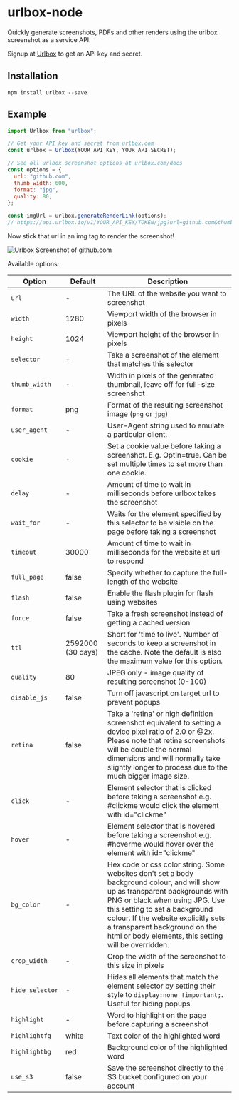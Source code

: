 # urlbox-node

Quickly generate screenshots, PDFs and other renders using the urlbox screenshot as a service API.

Signup at [Urlbox](https://urlbox.com) to get an API key and secret.

## Installation

```
npm install urlbox --save
```

## Example

```js
import Urlbox from "urlbox";

// Get your API key and secret from urlbox.com
const urlbox = Urlbox(YOUR_API_KEY, YOUR_API_SECRET);

// See all urlbox screenshot options at urlbox.com/docs
const options = {
  url: "github.com",
  thumb_width: 600,
  format: "jpg",
  quality: 80,
};

const imgUrl = urlbox.generateRenderLink(options);
// https://api.urlbox.io/v1/YOUR_API_KEY/TOKEN/jpg?url=github.com&thumb_width=600&quality=80
```

Now stick that url in an img tag to render the screenshot!

![Urlbox Screenshot of github.com](https://api.urlbox.io/v1/ca482d7e-9417-4569-90fe-80f7c5e1c781/5a9a56f05cf1229bd8f2edf4a0e6c218ccea1bb7/jpeg?url=github.com&thumb_width=600&quality=80)

Available options:

| Option          | Default           | Description                                                                                                                                                                                                                                                                                                                       |
| --------------- | ----------------- | --------------------------------------------------------------------------------------------------------------------------------------------------------------------------------------------------------------------------------------------------------------------------------------------------------------------------------- |
| `url`           | -                 | The URL of the website you want to screenshot                                                                                                                                                                                                                                                                                     |
| `width`         | 1280              | Viewport width of the browser in pixels                                                                                                                                                                                                                                                                                           |
| `height`        | 1024              | Viewport height of the browser in pixels                                                                                                                                                                                                                                                                                          |
| `selector`      | -                 | Take a screenshot of the element that matches this selector                                                                                                                                                                                                                                                                       |
| `thumb_width`   | -                 | Width in pixels of the generated thumbnail, leave off for full-size screenshot                                                                                                                                                                                                                                                    |
| `format`        | png               | Format of the resulting screenshot image (`png` or `jpg`)                                                                                                                                                                                                                                                                         |
| `user_agent`    | -                 | User-Agent string used to emulate a particular client.                                                                                                                                                                                                                                                                            |
| `cookie`        | -                 | Set a cookie value before taking a screenshot. E.g. OptIn=true. Can be set multiple times to set more than one cookie.                                                                                                                                                                                                            |
| `delay`         | -                 | Amount of time to wait in milliseconds before urlbox takes the screenshot                                                                                                                                                                                                                                                         |
| `wait_for`      | -                 | Waits for the element specified by this selector to be visible on the page before taking a screenshot                                                                                                                                                                                                                             |
| `timeout`       | 30000             | Amount of time to wait in milliseconds for the website at url to respond                                                                                                                                                                                                                                                          |
| `full_page`     | false             | Specify whether to capture the full-length of the website                                                                                                                                                                                                                                                                         |
| `flash`         | false             | Enable the flash plugin for flash using websites                                                                                                                                                                                                                                                                                  |
| `force`         | false             | Take a fresh screenshot instead of getting a cached version                                                                                                                                                                                                                                                                       |
| `ttl`           | 2592000 (30 days) | Short for 'time to live'. Number of seconds to keep a screenshot in the cache. Note the default is also the maximum value for this option.                                                                                                                                                                                        |
| `quality`       | 80                | JPEG only - image quality of resulting screenshot (0-100)                                                                                                                                                                                                                                                                         |
| `disable_js`    | false             | Turn off javascript on target url to prevent popups                                                                                                                                                                                                                                                                               |
| `retina`        | false             | Take a 'retina' or high definition screenshot equivalent to setting a device pixel ratio of 2.0 or @2x. Please note that retina screenshots will be double the normal dimensions and will normally take slightly longer to process due to the much bigger image size.                                                             |
| `click`         | -                 | Element selector that is clicked before taking a screenshot e.g. #clickme would click the element with id="clickme"                                                                                                                                                                                                               |
| `hover`         | -                 | Element selector that is hovered before taking a screenshot e.g. #hoverme would hover over the element with id="clickme"                                                                                                                                                                                                          |
| `bg_color`      | -                 | Hex code or css color string. Some websites don't set a body background colour, and will show up as transparent backgrounds with PNG or black when using JPG. Use this setting to set a background colour. If the website explicitly sets a transparent background on the html or body elements, this setting will be overridden. |
| `crop_width`    | -                 | Crop the width of the screenshot to this size in pixels                                                                                                                                                                                                                                                                           |
| `hide_selector` | -                 | Hides all elements that match the element selector by setting their style to `display:none !important;`. Useful for hiding popups.                                                                                                                                                                                                |
| `highlight`     | -                 | Word to highlight on the page before capturing a screenshot                                                                                                                                                                                                                                                                       |
| `highlightfg`   | white             | Text color of the highlighted word                                                                                                                                                                                                                                                                                                |
| `highlightbg`   | red               | Background color of the highlighted word                                                                                                                                                                                                                                                                                          |
| `use_s3`        | false             | Save the screenshot directly to the S3 bucket configured on your account                                                                                                                                                                                                                                                          |

